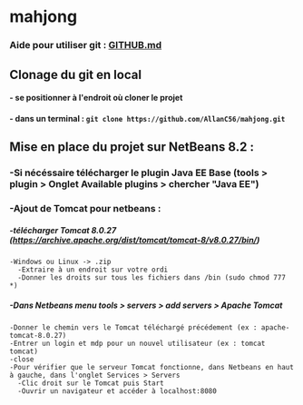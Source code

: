 # mahjong

### **Aide pour utiliser git : [GITHUB.md](/GITHUB.md "GITHUB.md")**

## Clonage du git en local
#### - se positionner à l'endroit où cloner le projet
#### - dans un terminal : `git clone https://github.com/AllanC56/mahjong.git`

## Mise en place du projet sur NetBeans 8.2 :

### -Si nécéssaire télécharger le plugin Java EE Base (tools > plugin > Onglet Available plugins > chercher "Java EE")
### -Ajout de Tomcat pour netbeans :
#####   -télécharger Tomcat 8.0.27 (https://archive.apache.org/dist/tomcat/tomcat-8/v8.0.27/bin/)
    -Windows ou Linux -> .zip
      -Extraire à un endroit sur votre ordi
      -Donner les droits sur tous les fichiers dans /bin (sudo chmod 777 *)
  
#####   -Dans Netbeans menu tools > servers > add servers > Apache Tomcat
    -Donner le chemin vers le Tomcat téléchargé précédement (ex : apache-tomcat-8.0.27)
    -Entrer un login et mdp pour un nouvel utilisateur (ex : tomcat tomcat)
    -close
    -Pour vérifier que le serveur Tomcat fonctionne, dans Netbeans en haut à gauche, dans l'onglet Services > Servers
      -Clic droit sur le Tomcat puis Start
      -Ouvrir un navigateur et accéder à localhost:8080
